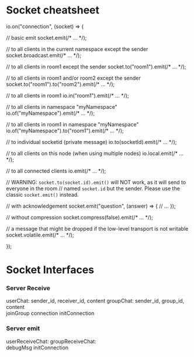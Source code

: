 # Socket cheatsheet
io.on("connection", (socket) => {

  // basic emit
  socket.emit(/* ... */);

  // to all clients in the current namespace except the sender
  socket.broadcast.emit(/* ... */);

  // to all clients in room1 except the sender
  socket.to("room1").emit(/* ... */);

  // to all clients in room1 and/or room2 except the sender
  socket.to("room1").to("room2").emit(/* ... */);

  // to all clients in room1
  io.in("room1").emit(/* ... */);

  // to all clients in namespace "myNamespace"
  io.of("myNamespace").emit(/* ... */);

  // to all clients in room1 in namespace "myNamespace"
  io.of("myNamespace").to("room1").emit(/* ... */);

  // to individual socketid (private message)
  io.to(socketId).emit(/* ... */);

  // to all clients on this node (when using multiple nodes)
  io.local.emit(/* ... */);

  // to all connected clients
  io.emit(/* ... */);

  // WARNING: `socket.to(socket.id).emit()` will NOT work, as it will send to everyone in the room
  // named `socket.id` but the sender. Please use the classic `socket.emit()` instead.

  // with acknowledgement
  socket.emit("question", (answer) => {
    // ...
  });

  // without compression
  socket.compress(false).emit(/* ... */);

  // a message that might be dropped if the low-level transport is not writable
  socket.volatile.emit(/* ... */);

}); 

# Socket Interfaces 

### Server Receive  
userChat: sender_id, receiver_id, content 
groupChat: sender_id, group_id, content    
joinGroup
connection 
initConnection 


### Server emit  
userReceiveChat: 
groupReceiveChat:   
debugMsg
initConnection

